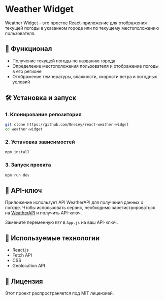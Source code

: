 # Weather Widget

Weather Widget - это простое React-приложение для отображения текущей погоды в указанном городе или по текущему местоположению пользователя.

## 🚀 Функционал

- Получение текущей погоды по названию города
- Определение местоположения пользователя и отображение погоды в его регионе
- Отображение температуры, влажности, скорости ветра и погодных условий

## 🛠️ Установка и запуск

### 1. Клонирование репозитория

```sh
git clone https://github.com/OneLey/react-weather-widget
cd weather-widget
```

### 2. Установка зависимостей

```sh
npm install
```

### 3. Запуск проекта

```sh
npm run dev
```

## 🔑 API-ключ

Приложение использует API WeatherAPI для получения данных о погоде. Чтобы использовать сервис, необходимо зарегистрироваться на [WeatherAPI](https://www.weatherapi.com/) и получить API-ключ.

Замените переменную `KEY` в `App.js` на ваш API-ключ.

## 📌 Используемые технологии

- React.js
- Fetch API
- CSS
- Geolocation API

## 📜 Лицензия

Этот проект распространяется под MIT лицензией.
